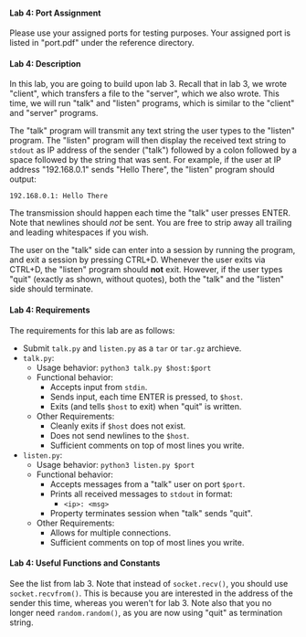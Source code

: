 
#### Lab 4: Port Assignment
Please use your assigned ports for testing purposes.
Your assigned port is listed in "port.pdf" under the reference directory.


#### Lab 4: Description
In this lab, you are going to build upon lab 3. Recall that in lab 3, we wrote
"client", which transfers a file to the "server", which we also wrote. This
time, we will run "talk" and "listen" programs, which is similar to the
"client" and "server" programs.

The  "talk" program will transmit any text string the user types to the "listen"
program. The "listen" program will then display the received text string to
`stdout` as IP address of the sender ("talk") followed by a colon followed by a
space followed by the string that was sent.  For example, if the user at IP
address "192.168.0.1" sends "Hello There", the "listen" program should output:

    192.168.0.1: Hello There

The transmission should happen each time the "talk" user presses ENTER. Note
that newlines should *not* be sent. You are free to strip away all trailing and
leading whitespaces if you wish.

The user on the "talk" side can enter into a session by running the program, and
exit a session by pressing CTRL+D. Whenever the user exits via CTRL+D, the
"listen" program should **not** exit. However, if the user types "quit" (exactly
as shown, without quotes), both the "talk" and the "listen" side should
terminate.


#### Lab 4: Requirements
The requirements for this lab are as follows:

* Submit `talk.py` and `listen.py` as a `tar` or `tar.gz` archieve.
* `talk.py`:
    * Usage behavior: `python3 talk.py $host:$port`
    * Functional behavior:
        * Accepts input from `stdin`.
        * Sends input, each time ENTER is pressed, to `$host`.
        * Exits (and tells `$host` to exit) when "quit" is written.
    * Other Requirements:
        * Cleanly exits if `$host` does not exist.
        * Does not send newlines to the `$host`.
        * Sufficient comments on top of most lines you write.
* `listen.py`:
    * Usage behavior: `python3 listen.py $port`
    * Functional behavior:
        * Accepts messages from a "talk" user on port `$port`.
        * Prints all received messages to `stdout` in format:
            * `<ip>: <msg>`
        * Property terminates session when "talk" sends "quit".
    * Other Requirements:
        * Allows for multiple connections.
        * Sufficient comments on top of most lines you write.


#### Lab 4: Useful Functions and Constants
See the list from lab 3. Note that instead of `socket.recv()`, you should use
`socket.recvfrom()`. This is because you are interested in the address of the
sender this time, whereas you weren't for lab 3. Note also that you no longer
need `random.random()`, as you are now using "quit" as termination string.





